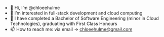 - 👋 Hi, I’m @chloeehulme
- 👀 I’m interested in full-stack development and cloud computing
- 🌱 I have completed a Bachelor of Software Engineering (minor in Cloud Technologies), graduating with First Class Honours
- 📫 How to reach me: via email -> chloeehulme@gmail.com

<!---
chloeehulme/chloeehulme is a ✨ special ✨ repository because its `README.md` (this file) appears on your GitHub profile.
You can click the Preview link to take a look at your changes.
--->
